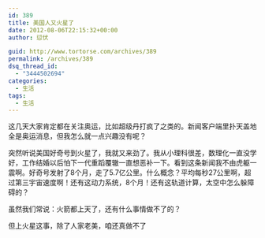 ```yaml
---
id: 389
title: 美国人又火星了
date: 2012-08-06T22:15:32+00:00
author: 愆伏

guid: http://www.tortorse.com/archives/389
permalink: /archives/389
dsq_thread_id:
  - "3444502694"
categories:
  - 生活
tags:
  - 生活
---
```

这几天大家肯定都在关注奥运，比如超级丹打疯了之类的。新闻客户端里扑天盖地全是奥运消息，但我怎么就一点兴趣没有呢？
  
突然听说美国好奇号到火星了，我就又来劲了。我从小理科很差，数理化一直没学好，工作结婚以后怕下一代重蹈覆辙一直想恶补一下。看到这条新闻我不由虎躯一震啊。好奇号发射了8个月，走了5.7亿公里。什么概念？平均每秒27公里啊，超过第三宇宙速度啊！还有这动力系统，8个月！还有这轨道计算，太空中怎么躲障碍的？
  
虽然我们常说：火箭都上天了，还有什么事情做不了的？
  
但上火星这事，除了人家老美，咱还真做不了
